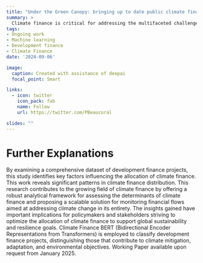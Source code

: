 ```yaml
---
title: "Under the Green Canopy: bringing up to date public climate finance determinants analysis with AI"
summary: >
  Climate finance is critical for addressing the multifaceted challenges of climate change, encompassing mitigation, adaptation, and environmental sustainability. This study aims to renew the analysis of a critical part of climate finance determinants' allocation across these dimensions and accurately estimate bilateral public climate finance flows using an advanced machine learning approach. ClimateFinanceBERT (Bidirectional Encoder Representations from Transformers) is employed to classify development finance projects, distinguishing those that contribute to climate mitigation, adaptation, and environmental objectives. By examining a comprehensive dataset of development finance projects (OECD CRS) and replicating a recent research on climate public aid determinants, this study identifies key factors influencing the allocation of climate finance. This work updates significant patterns in climate finance distribution. This research contributes to the growing field of climate finance by offering a robust analytical framework for assessing the determinants of climate finance and proposing a scalable solution for monitoring financial flows aimed at addressing climate change in its entirety. The insights gained have important implications for policymakers and stakeholders striving to understand and optimize the allocation of climate finance to support global sustainability and resilience goals.
tags:
- Ongoing work
- Machine learning
- Development finance
- Climate Finance
date: '2024-09-06'

image:
  caption: Created with assistance of deepai
  focal_point: Smart

links:
  - icon: twitter
    icon_pack: fab
    name: Follow
    url: https://twitter.com/PBeaucoral

slides: ""
---
```


# Further Explanations

By examining a comprehensive dataset of development finance projects, this study identifies key factors influencing the allocation of climate finance. This work reveals significant patterns in climate finance distribution. This research contributes to the growing field of climate finance by offering a robust analytical framework for assessing the determinants of climate finance and proposing a scalable solution for monitoring financial flows aimed at addressing climate change in its entirety. The insights gained have important implications for policymakers and stakeholders striving to optimize the allocation of climate finance to support global sustainability and resilience goals. Climate Finance BERT (Bidirectional Encoder Representations from Transformers) is employed to classify development finance projects, distinguishing those that contribute to climate mitigation, adaptation, and environmental objectives. Working Paper available upon request from January 2025.
